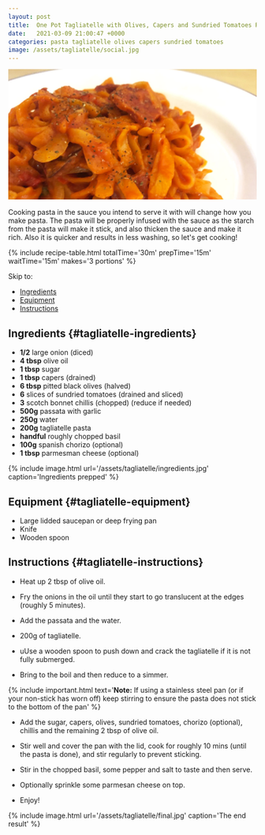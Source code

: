 ```yaml
---
layout: post
title:  One Pot Tagliatelle with Olives, Capers and Sundried Tomatoes Recipe
date:   2021-03-09 21:00:47 +0000
categories: pasta tagliatelle olives capers sundried tomatoes
image: /assets/tagliatelle/social.jpg
---
```


![tagliatelle][intro]

Cooking pasta in the sauce you intend to serve it with will change how you make pasta. The pasta will be properly infused with the sauce as the starch from the pasta will make it stick, and also thicken the sauce and make it rich. Also it is quicker and results in less washing, so let's get cooking!

{% include recipe-table.html totalTime='30m' prepTime='15m' waitTime='15m' makes='3 portions' %}

Skip to:
* [Ingredients](#tagliatelle-ingredients)
* [Equipment](#tagliatelle-equipment)
* [Instructions](#tagliatelle-instructions)

## Ingredients {#tagliatelle-ingredients}
* **1/2** large onion (diced)
* **4 tbsp** olive oil
* **1 tbsp** sugar
* **1 tbsp** capers (drained)
* **6 tbsp** pitted black olives (halved)
* **6** slices of sundried tomatoes (drained and sliced)
* **3** scotch bonnet chillis (chopped) (reduce if needed)
* **500g** passata with garlic
* **250g** water
* **200g** tagliatelle pasta
* **handful** roughly chopped basil
* **100g** spanish chorizo (optional)
* **1 tbsp** parmesman cheese (optional)

{% include image.html url='/assets/tagliatelle/ingredients.jpg' caption='Ingredients prepped' %}

## Equipment {#tagliatelle-equipment}
* Large lidded saucepan or deep frying pan
* Knife
* Wooden spoon

<!-- more -->

## Instructions {#tagliatelle-instructions}

* Heat up 2 tbsp of olive oil.

* Fry the onions in the oil until they start to go translucent at the edges (roughly 5 minutes).

* Add the passata and the water. 

* 200g of tagliatelle.

* uUse a wooden spoon to push down and crack the tagliatelle if it is not fully submerged.

* Bring to the boil and then reduce to a simmer.

{% include important.html text='<strong>Note:</strong> If using a stainless steel pan (or if your non-stick has worn off) keep stirring to ensure the pasta does not stick to the bottom of the pan' %}

* Add the sugar, capers, olives, sundried tomatoes, chorizo (optional), chillis and the remaining 2 tbsp of olive oil.

* Stir well and cover the pan with the lid, cook for roughly 10 mins (until the pasta is done), and stir regularly to prevent sticking.

* Stir in the chopped basil, some pepper and salt to taste and then serve.

* Optionally sprinkle some parmesan cheese on top.

* Enjoy!

{% include image.html url='/assets/tagliatelle/final.jpg' caption='The end result' %}

[intro]: /assets/tagliatelle/social.jpg " one pot tagliatelle"
